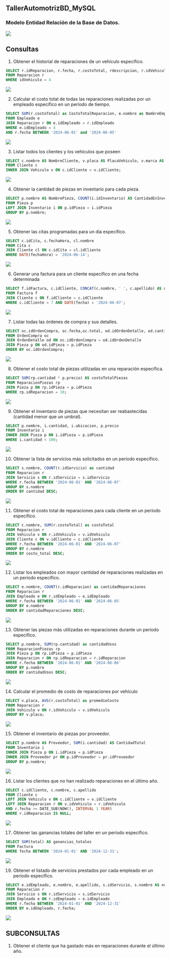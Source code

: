 ## TallerAutomotrizBD_MySQL

### Modelo Entidad Relación de la Base de Datos.
![](./img/MER_TallerBD.png)

## Consultas
1. Obtener el historial de reparaciones de un vehículo específico.
```sql
SELECT r.idReparacion, r.fecha, r.costoTotal, rdescripcion, r.idVehiculo as Vehículo
FROM Reparacion r
WHERE idVehiculo = 4
```
![](./img/consulta1.png)

2. Calcular el costo total de todas las reparaciones realizadas por un empleado específico en un período de tiempo.

```sql
SELECT SUM(r.costoTotal) as CostoTotalReparacion, e.nombre as NombreEmpleado
FROM Empleado e
JOIN Reparacion r ON e.idEmpleado = r.idEmpleado
WHERE e.idEmpleado = 4
AND r.fecha BETWEEN '2024-06-01' and '2024-06-05'
```
![](./img/consulta2.png)

3. Listar todos los clientes y los vehículos que poseen

```sql
SELECT c.nombre AS NombreCliente, v.placa AS PlacaVehiculo, v.marca AS MarcaVehiculo, v.modelo AS ModeloVehiculo
FROM Cliente c
INNER JOIN Vehiculo v ON c.idCliente = v.idCliente;
```
![](./img/consulta3.png)

4. Obtener la cantidad de piezas en inventario para cada pieza.

```sql
SELECT p.nombre AS NombrePieza, COUNT(i.idInventario) AS CantidadEnInventario
FROM Pieza p
LEFT JOIN Inventario i ON p.idPieza = i.idPieza
GROUP BY p.nombre;
```
![](./img/consulta4.png)

5. Obtener las citas programadas para un día específico.

```sql
SELECT c.idCita, c.fechaHora, cl.nombre
FROM Cita c
JOIN Cliente cl ON c.idCita = cl.idCliente
WHERE DATE(fechaHora) = '2024-06-14';
```
![](./img/consulta5.png)

6. Generar una factura para un cliente específico en una fecha determinada

```sql
SELECT f.idFactura, c.idCliente, CONCAT(c.nombre, ' ', c.apellido) AS nombreCliente, f.fecha, f.total
FROM Factura f
JOIN Cliente c ON f.idCliente = c.idCliente
WHERE c.idCliente = 7 AND DATE(fecha) = '2024-06-07';
```
![](./img/consulta6.png)

7. Listar todas las órdenes de compra y sus detalles.
```sql
SELECT oc.idOrdenCompra, oc.fecha,oc.total, od.idOrdenDetalle, od.cantidad, od.precio, p.nombre AS nombrePieza, p.descripcion AS descripcionPieza
FROM OrdenCompra oc
JOIN OrdenDetalle od ON oc.idOrdenCompra = od.idOrdenDetalle
JOIN Pieza p ON od.idPieza = p.idPieza
ORDER BY oc.idOrdenCompra;
```
![](./img/consulta7.png)

8. Obtener el costo total de piezas utilizadas en una reparación específica.
```sql
SELECT SUM(rp.cantidad * p.precio) AS costoTotalPiezas
FROM ReparacionPiezas rp
JOIN Pieza p ON rp.idPieza = p.idPieza
WHERE rp.idReparacion = 10;
```
![](./img/consulta8.png)

9. Obtener el inventario de piezas que necesitan ser reabastecidas (cantidad menor que un umbral).
```sql
SELECT p.nombre, i.cantidad, i.ubicacion, p.precio
FROM Inventario i
INNER JOIN Pieza p ON i.idPieza = p.idPieza
WHERE i.cantidad < 100;
```
![](./img/consulta9.png)

10. Obtener la lista de servicios más solicitados en un período específico.
```sql
SELECT s.nombre, COUNT(r.idServicio) as cantidad
FROM Reparacion r
JOIN Servicio s ON r.idServicio = s.idServicio
WHERE r.fecha BETWEEN '2024-06-01' AND '2024-06-07'
GROUP BY s.nombre
ORDER BY cantidad DESC;
```
![](./img/consulta10.png)

11. Obtener el costo total de reparaciones para cada cliente en un período específico.

```sql
SELECT c.nombre, SUM(r.costoTotal) as costoTotal
FROM Reparacion r
JOIN Vehiculo v ON r.idVehiculo = v.idVehiculo
JOIN Cliente c ON v.idCliente = c.idCliente
WHERE r.fecha BETWEEN '2024-06-01' AND '2024-06-07'
GROUP BY c.nombre
ORDER BY costo_total DESC;
```
![](./img/consulta11.png)

12. Listar los empleados con mayor cantidad de reparaciones realizadas en un período específico.
```sql
SELECT e.nombre, COUNT(r.idReparacion) as cantidadReparaciones
FROM Reparacion r
JOIN Empleado e ON r.idEmpleado = e.idEmpleado
WHERE r.fecha BETWEEN '2024-06-01' AND '2024-06-05'
GROUP BY e.nombre
ORDER BY cantidadReparaciones DESC;
```
![](./img/consulta12.png)

13. Obtener las piezas más utilizadas en reparaciones durante un período específico.
```sql
SELECT p.nombre, SUM(rp.cantidad) as cantidadUsos
FROM ReparacionPiezas rp
JOIN Pieza p ON rp.idPieza = p.idPieza
JOIN Reparacion r ON rp.idReparacion = r.idReparacion
WHERE r.fecha BETWEEN '2024-06-01' AND '2024-06-06'
GROUP BY p.nombre
ORDER BY cantidadUsos DESC;
```

![](./img/consulta13.png)

14. Calcular el promedio de costo de reparaciones por vehículo
```sql
SELECT v.placa, AVG(r.costoTotal) as promedioCosto
FROM Reparacion r
JOIN Vehiculo v ON r.idVehiculo = v.idVehiculo
GROUP BY v.placa;
```
![](./img/consulta14.png)

15. Obtener el inventario de piezas por proveedor.
```sql
SELECT p.nombre AS Proveedor, SUM(i.cantidad) AS CantidadTotal
FROM Inventario i
INNER JOIN Pieza p ON i.idPieza = p.idPieza
INNER JOIN Proveedor pr ON p.idProveedor = pr.idProveedor
GROUP BY p.nombre;
```
![](./img/consulta15.png)

16. Listar los clientes que no han realizado reparaciones en el último año.
```sql
SELECT c.idCliente, c.nombre, c.apellido
FROM Cliente c
LEFT JOIN Vehiculo v ON c.idCliente = v.idCliente
LEFT JOIN Reparacion r ON v.idVehiculo = r.idVehiculo 
AND r.fecha >= DATE_SUB(NOW(), INTERVAL 1 YEAR)
WHERE r.idReparacion IS NULL;
```
![](./img/consulta16.png)

17. Obtener las ganancias totales del taller en un período específico.
```sql
SELECT SUM(total) AS ganancias_totales
FROM Factura
WHERE fecha BETWEEN '2024-01-01' AND '2024-12-31';
```
![](./img/consulta17.png)

19. Obtener el listado de servicios prestados por cada empleado en un período específico.
```sql
SELECT e.idEmpleado, e.nombre, e.apellido, s.idServicio, s.nombre AS nombreServicio, r.fecha
FROM Reparacion r
JOIN Servicio s ON r.idServicio = s.idServicio
JOIN Empleado e ON r.idEmpleado = e.idEmpleado
WHERE r.fecha BETWEEN '2024-01-01' AND '2024-12-31'
ORDER BY e.idEmpleado, r.fecha;
```
![](./img/consulta19.png)

## SUBCONSULTAS

1. Obtener el cliente que ha gastado más en reparaciones durante el último año.

